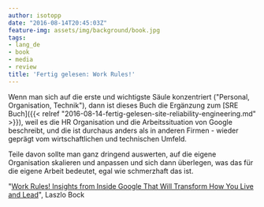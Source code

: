 ```yaml
---
author: isotopp
date: "2016-08-14T20:45:03Z"
feature-img: assets/img/background/book.jpg
tags:
- lang_de
- book
- media
- review
title: 'Fertig gelesen: Work Rules!'
---
```

Wenn man sich auf die erste und wichtigste Säule konzentriert ("Personal, Organisation, Technik"), dann ist dieses Buch die Ergänzung zum [SRE Buch]({{< relref "2016-08-14-fertig-gelesen-site-reliability-engineering.md" >}}), weil es die HR Organisation und die Arbeitssituation von Google beschreibt, und die ist durchaus anders als in anderen Firmen - wieder geprägt vom wirtschaftlichen und technischen Umfeld.

Teile davon sollte man ganz dringend auswerten, auf die eigene Organisation skalieren und anpassen und sich dann überlegen, was das für die eigene Arbeit bedeutet, egal wie schmerzhaft das ist.

"[Work Rules! Insights from Inside Google That Will Transform How You Live and Lead](https://www.amazon.de/dp/B00NLHJKBE)", Laszlo Bock
